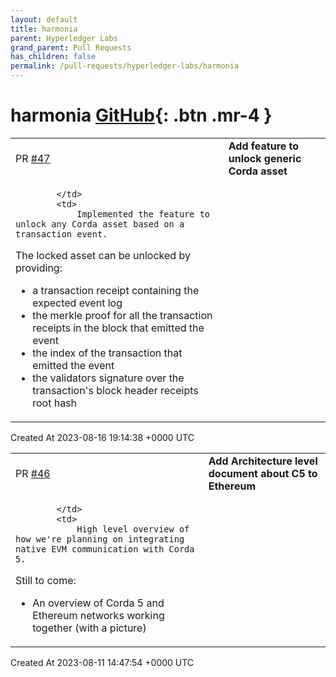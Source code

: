 ```yaml
---
layout: default
title: harmonia
parent: Hyperledger Labs
grand_parent: Pull Requests
has_children: false
permalink: /pull-requests/hyperledger-labs/harmonia
---
```


# harmonia <span class="fs-3 right-align">[GitHub](https://github.com/hyperledger-labs/harmonia){: .btn .mr-4 }</span>


<div>
    <table>
        <tr>
            <td>
                PR <a href="https://github.com/hyperledger-labs/harmonia/pull/47" class=".btn">#47</a>
            </td>
            <td>
                <b>
                    Add feature to unlock generic Corda asset
                </b>
            </td>
        </tr>
        <tr>
            <td>
                
            </td>
            <td>
                Implemented the feature to unlock any Corda asset based on a transaction event.
The locked asset can be unlocked by providing:
- a transaction receipt containing the expected event log
- the merkle proof for all the transaction receipts in the block that emitted the event
- the index of the transaction that emitted the event
- the validators signature over the transaction's block header receipts root hash
            </td>
        </tr>
    </table>
    <div class="right-align">
        Created At 2023-08-16 19:14:38 +0000 UTC
    </div>
</div>

<div>
    <table>
        <tr>
            <td>
                PR <a href="https://github.com/hyperledger-labs/harmonia/pull/46" class=".btn">#46</a>
            </td>
            <td>
                <b>
                    Add Architecture level document about C5 to Ethereum
                </b>
            </td>
        </tr>
        <tr>
            <td>
                
            </td>
            <td>
                High level overview of how we're planning on integrating native EVM communication with Corda 5.

Still to come:

- An overview of Corda 5 and Ethereum networks working together (with a picture)
            </td>
        </tr>
    </table>
    <div class="right-align">
        Created At 2023-08-11 14:47:54 +0000 UTC
    </div>
</div>

